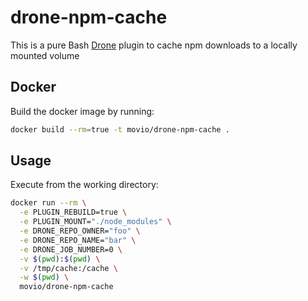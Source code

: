 # drone-npm-cache

This is a pure Bash [Drone](https://github.com/drone/drone) plugin to cache npm downloads to a locally mounted volume

## Docker
Build the docker image by running:

```bash
docker build --rm=true -t movio/drone-npm-cache .
```

## Usage
Execute from the working directory:

```bash
docker run --rm \
  -e PLUGIN_REBUILD=true \
  -e PLUGIN_MOUNT="./node_modules" \
  -e DRONE_REPO_OWNER="foo" \
  -e DRONE_REPO_NAME="bar" \
  -e DRONE_JOB_NUMBER=0 \
  -v $(pwd):$(pwd) \
  -v /tmp/cache:/cache \
  -w $(pwd) \
  movio/drone-npm-cache
```
